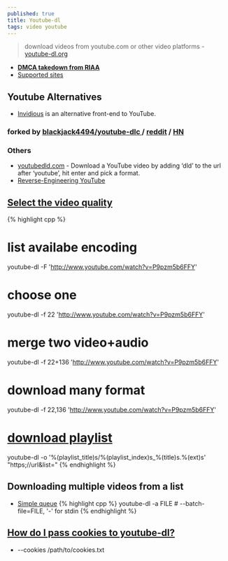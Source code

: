 ```yaml
---
published: true
title: Youtube-dl
tags: video youtube
---
```

> download videos from youtube.com or other video platforms - [youtube-dl.org](https://youtube-dl.org/)

- [**DMCA takedown from RIAA**](https://news.ycombinator.com/item?id=24872911)
- [Supported sites](https://ytdl-org.github.io/youtube-dl/supportedsites.html)

## Youtube Alternatives
- [Invidious](https://github.com/iv-org/invidious) is an alternative front-end to YouTube.

### forked by [blackjack4494/youtube-dlc ](https://github.com/blackjack4494/youtube-dlc) / [reddit](https://www.reddit.com/r/DataHoarder/comments/ir8ic6/youtubedlc_an_active_fork_of_youtubedl/) / [HN]() 

### Others
- [youtubedld.com](https://youtubedld.com/) - Download a YouTube video by adding ‘dld’ to the url after ‘youtube’, hit enter and pick a format.
- [Reverse-Engineering YouTube](https://tyrrrz.me/blog/reverse-engineering-youtube)

## [Select the video quality](https://askubuntu.com/questions/486297/how-to-select-video-quality-from-youtube-dl/486298#486298)

{% highlight cpp %}
# list availabe encoding
youtube-dl -F 'http://www.youtube.com/watch?v=P9pzm5b6FFY'

# choose one
youtube-dl -f 22 'http://www.youtube.com/watch?v=P9pzm5b6FFY'

# merge two video+audio
youtube-dl -f 22+136 'http://www.youtube.com/watch?v=P9pzm5b6FFY'

# download many format
youtube-dl -f 22,136 'http://www.youtube.com/watch?v=P9pzm5b6FFY'

# [download playlist](https://superuser.com/questions/993993/youtube-dl-download-playlist-in-respective-directory)
youtube-dl -o '%(playlist_title)s/%(playlist_index)s_%(title)s.%(ext)s' "https;//url&list="
{% endhighlight %}


## Downloading multiple videos from a list
- [Simple queue](https://stackoverflow.com/questions/3632919/simple-queue-for-youtube-dl-in-the-linux-shell/3632944#3632944)
{% highlight cpp %}
youtube-dl -a FILE   # --batch-file=FILE, '-' for stdin
{% endhighlight %}

## [How do I pass cookies to youtube-dl?](https://github.com/ytdl-org/youtube-dl/blob/master/README.md#how-do-i-pass-cookies-to-youtube-dl)
- --cookies /path/to/cookies.txt
